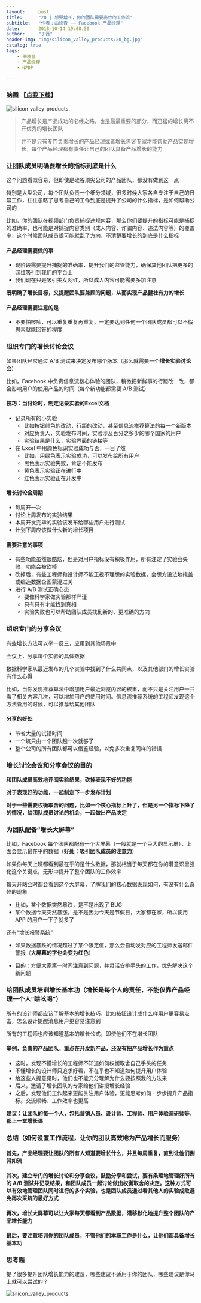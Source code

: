 ```yaml
---
layout:     post
title:      "20 | 想要增长，你的团队需要高效的工作流"
subtitle:   "作者：曲晓音 —— Facebook 产品经理"
date:       2018-10-14 19:08:50
author:     "于磊"
header-img: "img/silicon_valley_products/20_bg.jpg"
catalog: true
tags:
    - 曲晓音
    - 产品经理
    - NPDP

---
```




### 脑图 【[点我下载](https://github.com/yuleizhuai/resources/raw/master/management/NPDP/Silicon_valley_products/20Services_for_product_growth.pdf)】

![silicon_valley_products](/img/silicon_valley_products/20Services_for_product_growth.png)

> 产品增长是产品成功的必经之路，也是最最重要的部分，而迅猛的增长离不开优秀的增长团队
>
> 并不是只有专门负责增长的产品经理或者增长黑客专家才能帮助产品实现增长，每个产品经理都有责任让自己的团队具备产品增长的能力



### 让团队成员明确要增长的指标到底是什么

这个问题看似容易，但即使是硅谷顶尖公司的产品团队，都没有做到这一点

特别是大型公司，每个团队负责一个细分领域，很多时候大家各自专注于自己的日常工作，往往忽略了思考自己的工作到底是提升了公司的什么指标，是如何帮助公司的

比如，你的团队在视频部门负责捕捉违规内容，那么你们要提升的指标可能是捕捉的准确率，也可能是对捕捉内容类别（成人内容、诈骗内容、违法内容等）的覆盖率，这个时候团队成员很可能就乱了方向，不清楚要增长的到底是什么指标

#### 产品经理需要做的事

- 现阶段需要提升捕捉的准确率，提升我们的监管能力，确保其他团队把更多的网红吸引到我们的平台上
- 我们现在只是吸引美女网红，所以成人内容可能需要多加注意

**既明确了增长目标，又提醒团队要兼顾的问题，从而实现产品健壮有力的增长**

#### 产品经理需要注意的是

- 不要怕啰嗦，可以重复重复再重复，一定要达到任何一个团队成员都可以不假思索就能回答的程度



### 组织专门的增长讨论会议

如果团队经常通过 A/B 测试来决定发布哪个版本（那么就需要一个**增长实验讨论会**）

比如，Facebook 中负责信息流核心体验的团队，稍微把新鲜事的行距改一改，都会影响用户的使用产品的时间（每个新功能都需要 A/B 测试）

#### 技巧：当讨论时，制定记录实验的Excel文档

- 记录所有的小实验
  - 比如按钮颜色的改动，行距的改动，甚至信息流推荐算法的每一个新版本
  - 对应负责人，实验发布时间，实验涉及百分之多少的哪个国家的用户
  - 实验结果是什么，实验界面的链接等
- 在 Excel 中用颜色标识实验成功与否，一目了然
  - 比如，用绿色表示实验成功，可以发布给所有用户
  - 黑色表示实验失败，肯定不能发布
  - 黄色表示实验正在进行中
  - 红色表示实验正在开发中

#### 增长讨论会周期

- 每周开一次
- 讨论上周发布的实验结果
- 本周开发完毕的实验该发布给哪些用户进行测试
- 计划下周应该做什么新的增长项目

#### 需要注意的事项

- 有些功能虽然很酷炫，但是对用户指标没有积极作用，所有注定了实验会失败，功能会被砍掉
- 砍掉后，有些工程师和设计师不能正视不理想的实验数据，会想方设法地掩盖或编造数据企图蒙混过关
- 进行 A/B 测试正确心态
  - 要像科学家做实验那样严谨
  - 只有只有才能找到真相
  - 实验失败也可以帮助团队成员找到新的、更准确的方向



### 组织专门的分享会议

有些增长方法可以举一反三，应用到其他场景中

会议上，分享每个实验的具体数据

数据科学家从最近发布的几个实验中找到了什么共同点，以及其他部门的增长实验有什么心得

比如，当你发现推荐算法中增加用户最近浏览内容的权重，而不只是关注用户一共看了相关内容几次，可以增加用户的使用时间。信息流推荐系统的工程师发现这个方法管用的时候，可以推荐给其他团队

#### 分享的好处

- 节省大量的试错时间
- 一个坑只由一个团队趟一次就够了
- 整个公司的所有团队都可以借鉴经验，以免多次重复同样的错误



### 增长讨论会议和分享会议的目的

**和团队成员高效地评阅实验结果，砍掉表现不好的功能**

**对于表现好的功能，一起制定下一步发布计划**

**对于一些需要权衡取舍的问题，比如一个核心指标上升了，但是另一个指标下降了的情况，给团队成员讨论的机会，一起做出产品决定**



### 为团队配备“增长大屏幕”

比如，Facebook 每个团队都配有一个大屏幕（一般就是一个巨大的显示屏），上面会显示最在乎的数据（**好处：吸引团队成员的注意力**）

如果你每天上班都看到最在乎的是什么数据，那就相当于每天都在你的潜意识里强化这个关键点，无形中提升了整个团队的工作效率

每天开站会时都会看到这个大屏幕，了解我们的核心数据表现如何，有没有什么奇怪的现象

- 比如，某个数据突然暴跌，是不是出现了 BUG
- 某个数据今天突然暴涨，是不是因为今天是节假日，大家都在家，所以使用 APP 的用户一下子就多了

还有“增长报警系统”

- 如果数据暴跌的情况超过了某个限定值，那么会自动发对应的工程师发送邮件警报（**大屏幕的字也会变为红色**）

- 目的：方便大家第一时间注意到问题，并灵活安排手头的工作，优先解决这个新问题


### 给团队成员培训增长基本功（增长是每个人的责任，不能仅靠产品经理一个人“瞎吆喝”）

所有的设计师都应该了解基本的增长技巧，比如按钮设计成什么样用户更容易点击，怎么设计提醒消息用户更容易注意到

所有的工程师也应该知道基本的增长公式，即使他们不在增长团队

#### 举例，负责的产品团队，重点在开发新产品，还没有把产品增长作为重点

- 这时，发现不懂增长的工程师不知道如何权衡取舍自己手头的任务
- 不懂增长的设计师只追求好看，不在乎也不知道如何提升用户体验
- 给这些人提意见时，他们也不能充分理解为什么要按照我的方法来
- 后来，邀请了增长团队的专家给他们讲授增长经验
- 之后，发现他们工作起来更能关注用户体验，更能思考如何一步步提升产品指标。交流顺畅、工作效率也更高

**建议：让团队的每一个人，包括营销人员、设计师、工程师、用户体验调研师等，都上一堂增长课**



### 总结（如何设置工作流程，让你的团队高效地为产品增长而服务）

#### 首先，产品经理要让团队的所有人知道要增长什么，并且每周重复，直到让他们倒背如流

#### 其次，建立专门的增长讨论和分享会议，鼓励分享和尝试，要有条理地管理好所有的 A/B 测试并记录结果，和团队成员一起讨论做出权衡取舍的决定。这种方式可以有效地管理团队同时进行的多个实验，也是团队成员通过看其他人的实验成败避免再次采坑的最好方式

#### 再次，增长大屏幕可以让大家每天都看到产品数据，潜移默化地提升整个团队的产品增长能力

#### 最后，要注意培训你的团队成员，不管他们的本职工作是什么，让他们都具备增长基本功



### 思考题

提了很多提升团队增长能力的建议，哪些建议不适用于你的团队，哪些建议是你马上就可以尝试的？



![silicon_valley_products](/img/silicon_valley_products/share.jpeg)









































